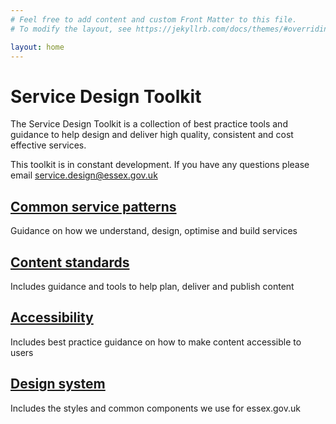 ```yaml
---
# Feel free to add content and custom Front Matter to this file.
# To modify the layout, see https://jekyllrb.com/docs/themes/#overriding-theme-defaults

layout: home
---
```

# Service Design Toolkit

The Service Design Toolkit is a collection of best practice tools and guidance to help design and deliver high quality, consistent and cost effective services.

This toolkit is in constant development. If you have any questions please email [service.design@essex.gov.uk](mailto:service.design@essex.gov.uk)

## [Common service patterns](common-service-patterns)

Guidance on how we understand, design, optimise and build services

## [Content standards](Content-standards)

Includes guidance and tools to help plan, deliver and publish content

## [Accessibility](Accessibility)
Includes best practice guidance on how to make content accessible to users

## [Design system](Design-system)
Includes the styles and common components we use for essex.gov.uk
